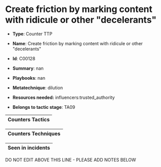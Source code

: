 # Create friction by marking content with ridicule or other "decelerants"

* **Type**: Counter TTP

* **Name**: Create friction by marking content with ridicule or other "decelerants"

* **Id**: C00128

* **Summary**: nan

* **Playbooks**: nan

* **Metatechnique**: dilution

* **Resources needed:** influencers:trusted_authority

* **Belongs to tactic stage**: TA09


| Counters Tactics |
| ---------------- |



| Counters Techniques |
| ------------------- |



| Seen in incidents |
| ----------------- |

DO NOT EDIT ABOVE THIS LINE - PLEASE ADD NOTES BELOW